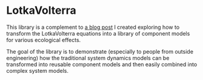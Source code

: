LotkaVolterra
=============

This library is a complement to [a blog post](http://blog.xogeny.com/blog/eqs-to-comps2)
I created exploring how to transform the LotkaVolterra equations into a library of component
models for various ecological effects.

The goal of the library is to demonstrate (especially to people
from outside engineering) how the traditional system dynamics models
can be transformed into reusable component models and then easily
combined into complex system models.

